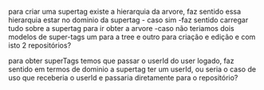 para criar uma supertag existe a hierarquia da arvore, faz sentido essa hierarquia estar no dominio da supertag
	- caso sim
		-faz sentido carregar tudo sobre a supertag para ir obter a arvore
	-caso não
		teriamos dois modelos de super-tags um para a tree e outro para criação e edição e com isto 2 repositórios?

para obter superTags temos que passar o userId do user logado, faz sentido em termos de dominio a supertag ter um userId, ou seria o caso de uso que receberia o userId e passaria diretamente para o repositório?
